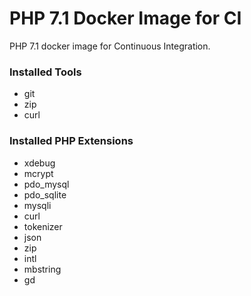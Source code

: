 # PHP 7.1 Docker Image for CI
PHP 7.1 docker image for Continuous Integration.

### Installed Tools
* git
* zip
* curl

### Installed PHP Extensions
* xdebug
* mcrypt
* pdo_mysql
* pdo_sqlite
* mysqli
* curl
* tokenizer
* json
* zip
* intl
* mbstring
* gd
